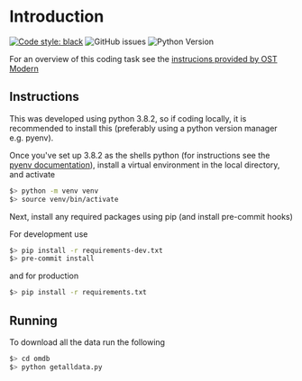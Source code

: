 # Introduction
[![Code style: black](https://img.shields.io/badge/code%20style-black-000000.svg)](https://github.com/psf/black)
![GitHub issues](https://img.shields.io/github/issues/tonycsoka/ostmodern)
![Python Version](https://img.shields.io/badge/python-3.8-blue)


For an overview of this coding task see the [instrucions provided by OST Modern](README-OSTModern.md)

## Instructions

This was developed using python 3.8.2, so if coding locally, it is recommended to install this (preferably using a python version manager e.g. pyenv).

Once you've set up 3.8.2 as the shells python (for instructions see the [pyenv documentation](https://github.com/pyenv/pyenv/blob/master/README.md)), install a virtual environment in the local directory, and activate

```zsh
$> python -m venv venv
$> source venv/bin/activate
```

Next, install any required packages using pip (and install pre-commit hooks)

For development use

```zsh
$> pip install -r requirements-dev.txt
$> pre-commit install
```

and for production

```zsh
$> pip install -r requirements.txt
```

## Running

To download all the data run the following

```zsh
$> cd omdb
$> python getalldata.py
```
